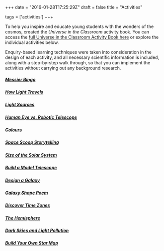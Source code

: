 +++
date = "2016-01-28T17:25:29Z"
draft = false
title = "Activities"

tags = ['activities']
+++

To help you inspire and educate young students with the wonders of the cosmos, created the *Universe in the Classroom* activity book. You can access the [full Universe in the Classroom Activity Book here](https://drive.google.com/file/d/0B42a91Be7891OUlwZnczMmQxb2s/view?usp=sharing) or explore the individual activities below.  

Enquiry-based learning techniques were taken into consideration in the design of each activity, and all necessary scientific information is included, along with a step-by-step walk through, so that you can implement the activities without carrying out any background research.

##### [Messier Bingo](/messier-bingo/)

##### [How Light Travels](/how-light-travels/)

##### [Light Sources](/lightsources/)

##### [Human Eye vs. Robotic Telescope](/eyevstelescope/)

##### [Colours](/colours/)

##### [Space Scoop Storytelling](/storytelling/)

##### [Size of the Solar System](/solar-system-scale/)

##### [Build a Model Telescope](/model-telescope/)

##### [Design a Galaxy](/galaxy-design/)

##### [Galaxy Shape Poem](/galaxypoem/)

##### [Discover Time Zones](/time-zones/)

##### [The Hemisphere](/hemispheres/)

##### [Dark Skies and Light Pollution](/darksky/)

##### [Build Your Own Star Map](/planisphere/)


